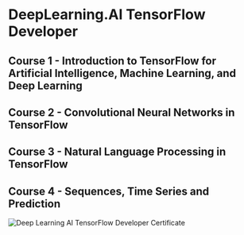 # DeepLearning.AI TensorFlow Developer
## Course 1 - Introduction to TensorFlow for Artificial Intelligence, Machine Learning, and Deep Learning
## Course 2 - Convolutional Neural Networks in TensorFlow
## Course 3 - Natural Language Processing in TensorFlow
## Course 4 - Sequences, Time Series and Prediction

![Deep Learning AI TensorFlow Developer Certificate](https://user-images.githubusercontent.com/106895471/211161655-c29a9694-42bf-4bf7-8e49-61eb150e8d4e.png)
